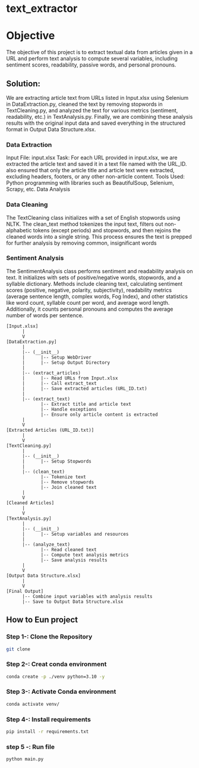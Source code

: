 # text_extractor

# Objective
The objective of this project is to extract textual data from articles given in a URL and perform text analysis to compute several variables, including sentiment scores, readability, passive words, and personal pronouns.

## Solution:

We are extracting article text from URLs listed in Input.xlsx using Selenium in DataExtraction.py, cleaned the text by removing stopwords in TextCleaning.py, and analyzed the text for various metrics (sentiment, readability, etc.) in TextAnalysis.py. Finally, we are combining these analysis results with the original input data and saved everything in the structured format in Output Data Structure.xlsx.

### Data Extraction
Input File: input.xlsx
Task: For each URL provided in input.xlsx, we are extracted the article text and saved it in a text file named with the URL_ID. also ensured that only the article title and article text were extracted, excluding headers, footers, or any other non-article content.
Tools Used: Python programming with libraries such as BeautifulSoup, Selenium, Scrapy, etc.
Data Analysis

### Data Cleaning
The TextCleaning class initializes with a set of English stopwords using NLTK. The clean_text method tokenizes the input text, filters out non-alphabetic tokens (except periods) and stopwords, and then rejoins the cleaned words into a single string. This process ensures the text is prepped for further analysis by removing common, insignificant words

### Sentiment Analysis
The SentimentAnalysis class performs sentiment and readability analysis on text. It initializes with sets of positive/negative words, stopwords, and a syllable dictionary. Methods include cleaning text, calculating sentiment scores (positive, negative, polarity, subjectivity), readability metrics (average sentence length, complex words, Fog Index), and other statistics like word count, syllable count per word, and average word length. Additionally, it counts personal pronouns and computes the average number of words per sentence.

```
[Input.xlsx]
      |
      V
[DataExtraction.py]
      |
      |-- (__init__)
      |      |-- Setup WebDriver
      |      |-- Setup Output Directory
      |
      |-- (extract_articles)
      |      |-- Read URLs from Input.xlsx
      |      |-- Call extract_text
      |      |-- Save extracted articles (URL_ID.txt)
      |
      |-- (extract_text)
             |-- Extract title and article text
             |-- Handle exceptions
             |-- Ensure only article content is extracted
      |
      V
[Extracted Articles (URL_ID.txt)]
      |
      V
[TextCleaning.py]
      |
      |-- (__init__)
      |      |-- Setup Stopwords
      |
      |-- (clean_text)
             |-- Tokenize text
             |-- Remove stopwords
             |-- Join cleaned text
      |
      V
[Cleaned Articles]
      |
      V
[TextAnalysis.py]
      |
      |-- (__init__)
      |      |-- Setup variables and resources
      |
      |-- (analyze_text)
             |-- Read cleaned text
             |-- Compute text analysis metrics
             |-- Save analysis results
      |
      V
[Output Data Structure.xlsx]
      |
      V
[Final Output]
      |-- Combine input variables with analysis results
      |-- Save to Output Data Structure.xlsx

```

## How to Eun project 
### Step 1-: Clone the Repository
```bash
git clone 
```

### Step 2-: Creat conda environment
```bash
conda create -p ./venv python=3.10 -y
```

### Step 3-: Activate Conda environment
```bash
conda activate venv/
```

### Step 4-: Install requirements
```bash
pip install -r requirements.txt
```

### step 5 -: Run file
```bash
python main.py
```

